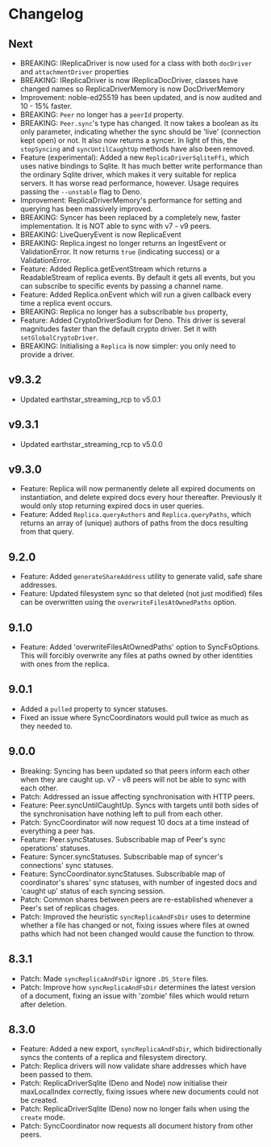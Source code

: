 # Changelog

## Next

- BREAKING: IReplicaDriver is now used for a class with both `docDriver` and
  `attachmentDriver` properties
- BREAKING: IReplicaDriver is now IReplicaDocDriver, classes have changed names
  so ReplicaDriverMemory is now DocDriverMemory
- Improvement: noble-ed25519 has been updated, and is now audited and 10 - 15%
  faster.
- BREAKING: `Peer` no longer has a `peerId` property.
- BREAKING: `Peer.sync`'s type has changed. It now takes a boolean as its only
  parameter, indicating whether the sync should be 'live' (connection kept open)
  or not. It also now returns a syncer. In light of this, the `stopSyncing` and
  `syncUntilCaughtUp` methods have also been removed.
- Feature (experimental): Added a new `ReplicaDriverSqliteFfi`, which uses
  native bindings to Sqlite. It has much better write performance than the
  ordinary Sqlite driver, which makes it very suitable for replica servers. It
  has worse read performance, however. Usage requires passing the `--unstable`
  flag to Deno.
- Improvement: ReplicaDriverMemory's performance for setting and querying has
  been massively improved.
- BREAKING: Syncer has been replaced by a completely new, faster implementation.
  It is NOT able to sync with v7 - v9 peers.
- BREAKING: LiveQueryEvent is now ReplicaEvent
- BREAKING: Replica.ingest no longer returns an IngestEvent or ValidationError.
  It now returns `true` (indicating success) or a ValidationError.
- Feature: Added Replica.getEventStream which returns a ReadableStream of
  replica events. By default it gets all events, but you can subscribe to
  specific events by passing a channel name.
- Feature: Added Replica.onEvent which will run a given callback every time a
  replica event occurs.
- BREAKING: Replica no longer has a subscribable `bus` property,
- Feature: Added CryptoDriverSodium for Deno. This driver is several magnitudes
  faster than the default crypto driver. Set it with `setGlobalCryptoDriver`.
- BREAKING: Initialising a `Replica` is now simpler: you only need to provide a
  driver.

## v9.3.2

- Updated earthstar_streaming_rcp to v5.0.1

## v9.3.1

- Updated earthstar_streaming_rcp to v5.0.0

## v9.3.0

- Feature: Replica will now permanently delete all expired documents on
  instantiation, and delete expired docs every hour thereafter. Previously it
  would only stop returning expired docs in user queries.
- Feature: Added `Replica.queryAuthors` and `Replica.queryPaths`, which returns
  an array of (unique) authors of paths from the docs resulting from that query.

## 9.2.0

- Feature: Added `generateShareAddress` utility to generate valid, safe share
  addresses.
- Feature: Updated filesystem sync so that deleted (not just modified) files can
  be overwritten using the `overwriteFilesAtOwnedPaths` option.

## 9.1.0

- Feature: Added 'overwriteFilesAtOwnedPaths' option to SyncFsOptions. This will
  forcibly overwrite any files at paths owned by other identities with ones from
  the replica.

## 9.0.1

- Added a `pulled` property to syncer statuses.
- Fixed an issue where SyncCoordinators would pull twice as much as they needed
  to.

## 9.0.0

- Breaking: Syncing has been updated so that peers inform each other when they
  are caught up. v7 - v8 peers will not be able to sync with each other.
- Patch: Addressed an issue affecting synchronisation with HTTP peers.
- Feature: Peer.syncUntilCaughtUp. Syncs with targets until both sides of the
  synchronisation have nothing left to pull from each other.
- Patch: SyncCoordinator will now request 10 docs at a time instead of
  everything a peer has.
- Feature: Peer.syncStatuses. Subscribable map of Peer's sync operations'
  statuses.
- Feature: Syncer.syncStatuses. Subscribable map of syncer's connections' sync
  statuses.
- Feature: SyncCoordinator.syncStatuses. Subscribable map of coordinator's
  shares' sync statuses, with number of ingested docs and 'caught up' status of
  each syncing session.
- Patch: Common shares between peers are re-established whenever a Peer's set of
  replicas chages.
- Patch: Improved the heuristic `syncReplicaAndFsDir` uses to determine whether
  a file has changed or not, fixing issues where files at owned paths which had
  not been changed would cause the function to throw.

## 8.3.1

- Patch: Made `syncReplicaAndFsDir` ignore `.DS_Store` files.
- Patch: Improve how `syncReplicaAndFsDir` determines the latest version of a
  document, fixing an issue with 'zombie' files which would return after
  deletion.

## 8.3.0

- Feature: Added a new export, `syncReplicaAndFsDir`, which bidirectionally
  syncs the contents of a replica and filesystem directory.
- Patch: Replica drivers will now validate share addresses which have been
  passed to them.
- Patch: ReplicaDriverSqlite (Deno and Node) now initialise their maxLocalIndex
  correctly, fixing issues where new documents could not be created.
- Patch: ReplicaDriverSqlite (Deno) now no longer fails when using the `create`
  mode.
- Patch: SyncCoordinator now requests all document history from other peers.
